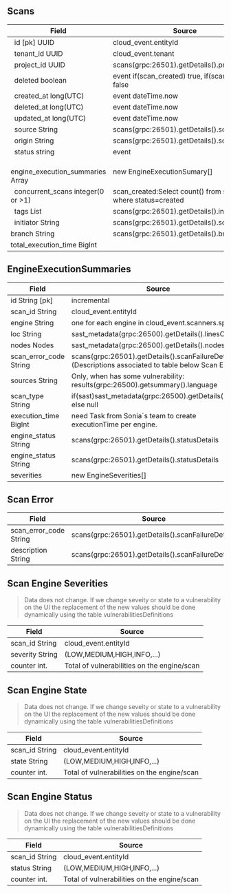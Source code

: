 ## Scans

| Field                              | Source                                                                 |
| ---------------------------------- | ---------------------------------------------------------------------- | 
|   id [pk] UUID                     | cloud_event.entityId                                                   | 
|   tenant_id   UUID                 | cloud_event.tenant                                                     | 
|   project_id  UUID                 | scans(grpc:26501).getDetails().projectId                               | 
|   deleted boolean                  | event if(scan_created) true, if(scan_deleted) false                    |   
|   created_at long(UTC)             | event dateTime.now                                                     |         
|   deleted_at long(UTC)             | event dateTime.now                                                     |           
|   updated_at long(UTC)             | event dateTime.now                                                     |           
|   source String                    | scans(grpc:26501).getDetails().scanSource                              |           
|   origin String                    | scans(grpc:26501).getDetails().scanOrigin                              |           
|   status string                    | event                                                                  |          
|   engine_execution_summaries Array | new EngineExecutionSumary[]                                            |          
|   concurrent_scans integer(0 or >1)| scan_created:Select count() from scans where status=created            |
|   tags List<String>                       | scans(grpc:26501).getDetails().initiator                               |         
|   initiator String                 | scans(grpc:26501).getDetails().scansTags                               |    
|   branch String                    | scans(grpc:26501).getDetails().branch.                                 |   
|   total_execution_time  BigInt           |                                                                  |

## EngineExecutionSummaries

| Field                   | Source                                                                            |
| ----------------------- | ------                                                                            |
|   id String [pk]        | incremental                                                                       |
|   scan_id String        | cloud_event.entityId                                                              |
|   engine String         | one for each engine in cloud_event.scanners.split()                               |
|   loc String            | sast_metadata(grpc:26500).getDetails().linesOfCode                                |
  |   nodes Nodes            | sast_metadata(grpc:26500).getDetails().nodes                                |
|   scan_error_code String | scans(grpc:26501).getDetails().scanFailureDetails   (Descriptions associated to table below Scan Error) |
|   sources String        | Only, when has some vulnerability: results(grpc:26500).getsummary().language      |
|   scan_type String      | if(sast)sast_metadata(grpc:26500).getDetails().type else null                     |
|   execution_time BigInt | need Task from Sonia´s team to create  executionTime per engine.                  |
|   engine_status String  | scans(grpc:26501).getDetails().statusDetails                                      |
|   engine_status String  | scans(grpc:26501).getDetails().statusDetails                                      |
|   severities            | new EngineSeverities[]                                                            |

## Scan Error 

| Field                   | Source                                                                            |
| ----------------------- | ------                                                                            |                                        
| scan_error_code String  | scans(grpc:26501).getDetails().scanFailureDetails                                 |    
| description String      | scans(grpc:26501).getDetails().scanFailureDetails                                 |



## Scan Engine Severities
> Data does not change. If we change seveity or state to a vulnerability on the UI
> the replacement of the new values should be done dynamically using the table vulnerabilitiesDefinitions

| Field                   | Source                                                                            |
| ----------------------- | ------                                                                            |                                           
| scan_id String          | cloud_event.entityId                                                              |                                         
| severity String         | (LOW,MEDIUM,HIGH,INFO,...)                                                        |    
| counter  int.           | Total of vulnerabilities on the engine/scan  |


## Scan Engine State
> Data does not change. If we change seveity or state to a vulnerability on the UI
> the replacement of the new values should be done dynamically using the table vulnerabilitiesDefinitions

| Field                   | Source                                                                            |
| ----------------------- | ------                                                                            |                                           
| scan_id String          | cloud_event.entityId                                                              |                                         
| state String         | (LOW,MEDIUM,HIGH,INFO,...)                                                        |    
| counter  int.           | Total of vulnerabilities on the engine/scan  |


## Scan Engine Status
> Data does not change. If we change seveity or state to a vulnerability on the UI
> the replacement of the new values should be done dynamically using the table vulnerabilitiesDefinitions

| Field                   | Source                                                                            |
| ----------------------- | ------                                                                            |                                           
| scan_id String          | cloud_event.entityId                                                              |                                         
| status String         | (LOW,MEDIUM,HIGH,INFO,...)                                                        |    
| counter  int.           | Total of vulnerabilities on the engine/scan  |

